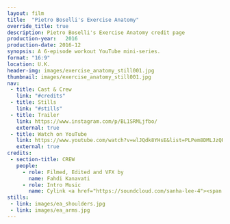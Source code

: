 ```yaml
---
layout: film
title:  "Pietro Boselli's Exercise Anatomy"
override_title: true
description: Pietro Boselli's Exercise Anatomy credit page
production-year:   2016
production-date: 2016-12
synopsis: A 6-episode workout YouTube mini-series.
format: "16:9"
location: U.K.
header-img: images/exercise_anatomy_still001.jpg
thumbnail: images/exercise_anatomy_still001.jpg
nav:
 - title: Cast & Crew
   link: "#credits"
 - title: Stills
   link: "#stills"
 - title: Trailer
   link: https://www.instagram.com/p/BL1SRMLjfbo/
   external: true
 - title: Watch on YouTube
   link: https://www.youtube.com/watch?v=wlJQdk8YHsE&list=PLPem8DMLJzQPB3gzfXBoCNPlG1Wf6ByFI
   external: true
credits:
 - section-title: CREW
   people: 
     - role: Filmed, Edited and VFX by
       name: Fahdi Kanavati
     - role: Intro Music
       name: Cylink <a href="https://soundcloud.com/sanha-lee-4"><span class="glyphicon glyphicon-music"></span></a>
stills:
 - link: images/ea_shoulders.jpg
 - link: images/ea_arms.jpg
---
```



